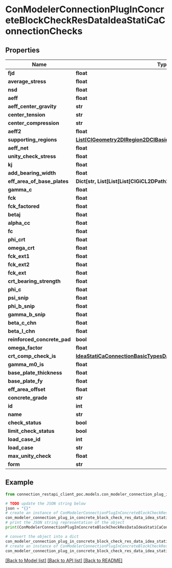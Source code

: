 # ConModelerConnectionPlugInConcreteBlockCheckResDataIdeaStatiCaConnectionChecks


## Properties

Name | Type | Description | Notes
------------ | ------------- | ------------- | -------------
**fjd** | **float** |  | [optional] 
**average_stress** | **float** |  | [optional] 
**nsd** | **float** |  | [optional] 
**aeff** | **float** |  | [optional] 
**aeff_center_gravity** | **str** |  | [optional] 
**center_tension** | **str** |  | [optional] 
**center_compression** | **str** |  | [optional] 
**aeff2** | **float** |  | [optional] 
**supporting_regions** | [**List[CIGeometry2DIRegion2DCIBasicTypes]**](CIGeometry2DIRegion2DCIBasicTypes.md) |  | [optional] 
**aeff_net** | **float** |  | [optional] 
**unity_check_stress** | **float** |  | [optional] 
**kj** | **float** |  | [optional] 
**add_bearing_width** | **float** |  | [optional] 
**eff_area_of_base_plates** | **Dict[str, List[List[List[CIGiCL2DPath2DSegmentCIGeometry2D]]]]** |  | [optional] 
**gamma_c** | **float** |  | [optional] 
**fck** | **float** |  | [optional] 
**fck_factored** | **float** |  | [optional] 
**betaj** | **float** |  | [optional] 
**alpha_cc** | **float** |  | [optional] 
**fc** | **float** |  | [optional] 
**phi_crt** | **float** |  | [optional] 
**omega_crt** | **float** |  | [optional] 
**fck_ext1** | **float** |  | [optional] 
**fck_ext2** | **float** |  | [optional] 
**fck_ext** | **float** |  | [optional] 
**crt_bearing_strength** | **float** |  | [optional] 
**phi_c** | **float** |  | [optional] 
**psi_snip** | **float** |  | [optional] 
**phi_b_snip** | **float** |  | [optional] 
**gamma_b_snip** | **float** |  | [optional] 
**beta_c_chn** | **float** |  | [optional] 
**beta_l_chn** | **float** |  | [optional] 
**reinforced_concrete_pad** | **bool** |  | [optional] 
**omega_factor** | **float** |  | [optional] 
**crt_comp_check_is** | [**IdeaStatiCaConnectionBasicTypesDataCrtCompCheckISCIBasicTypes**](IdeaStatiCaConnectionBasicTypesDataCrtCompCheckISCIBasicTypes.md) |  | [optional] 
**gamma_m0_is** | **float** |  | [optional] 
**base_plate_thickness** | **float** |  | [optional] 
**base_plate_fy** | **float** |  | [optional] 
**eff_area_offset** | **float** |  | [optional] 
**concrete_grade** | **str** |  | [optional] 
**id** | **int** |  | [optional] 
**name** | **str** |  | [optional] 
**check_status** | **bool** |  | [optional] 
**limit_check_status** | **bool** |  | [optional] 
**load_case_id** | **int** |  | [optional] 
**load_case** | **str** |  | [optional] 
**max_unity_check** | **float** |  | [optional] 
**form** | **str** |  | [optional] 

## Example

```python
from connection_restapi_client_poc.models.con_modeler_connection_plug_in_concrete_block_check_res_data_idea_stati_ca_connection_checks import ConModelerConnectionPlugInConcreteBlockCheckResDataIdeaStatiCaConnectionChecks

# TODO update the JSON string below
json = "{}"
# create an instance of ConModelerConnectionPlugInConcreteBlockCheckResDataIdeaStatiCaConnectionChecks from a JSON string
con_modeler_connection_plug_in_concrete_block_check_res_data_idea_stati_ca_connection_checks_instance = ConModelerConnectionPlugInConcreteBlockCheckResDataIdeaStatiCaConnectionChecks.from_json(json)
# print the JSON string representation of the object
print(ConModelerConnectionPlugInConcreteBlockCheckResDataIdeaStatiCaConnectionChecks.to_json())

# convert the object into a dict
con_modeler_connection_plug_in_concrete_block_check_res_data_idea_stati_ca_connection_checks_dict = con_modeler_connection_plug_in_concrete_block_check_res_data_idea_stati_ca_connection_checks_instance.to_dict()
# create an instance of ConModelerConnectionPlugInConcreteBlockCheckResDataIdeaStatiCaConnectionChecks from a dict
con_modeler_connection_plug_in_concrete_block_check_res_data_idea_stati_ca_connection_checks_from_dict = ConModelerConnectionPlugInConcreteBlockCheckResDataIdeaStatiCaConnectionChecks.from_dict(con_modeler_connection_plug_in_concrete_block_check_res_data_idea_stati_ca_connection_checks_dict)
```
[[Back to Model list]](../README.md#documentation-for-models) [[Back to API list]](../README.md#documentation-for-api-endpoints) [[Back to README]](../README.md)


